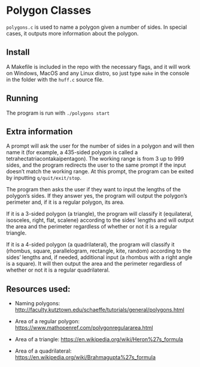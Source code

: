 # Polygon Classes

`polygons.c` is used to name a polygon given a number of sides. In special cases, it outputs more information about the polygon.

## Install

A Makefile is included in the repo with the necessary flags, and it will work on Windows, MacOS and any Linux distro, so just type `make` in the console in the folder with the `huff.c` source file.

## Running

The program is run with `./polygons start`

## Extra information

A prompt will ask the user for the number of sides in a polygon and will then name it (for example, a 435-sided polygon is called a tetrahectatriacontakaipentagon). The working range is from 3 up to 999 sides, and the program redirects the user to the same prompt if the input doesn’t match the working range. At this prompt, the program can be exited by inputting `q/quit/exit/stop`.

The program then asks the user if they want to input the lengths of the polygon’s sides. If they answer yes, the program will output the polygon’s perimeter and, if it is a regular polygon, its area.

If it is a 3-sided polygon (a triangle), the program will classify it (equilateral, isosceles, right, flat, scalene) according to the sides’ lengths and will output the area and the perimeter regardless of whether or not it is a regular triangle.

If it is a 4-sided polygon (a quadrilateral), the program will classify it (rhombus, square, parallelogram, rectangle, kite, random) according to the sides’ lengths and, if needed, additional input (a rhombus with a right angle is a square). It will then output the area and the perimeter regardless of whether or not it is a regular quadrilateral.

## Resources used:

- Naming polygons: http://faculty.kutztown.edu/schaeffe/tutorials/general/polygons.html

- Area of a regular polygon: https://www.mathopenref.com/polygonregulararea.html

- Area of a triangle: https://en.wikipedia.org/wiki/Heron%27s_formula

- Area of a quadrilateral: https://en.wikipedia.org/wiki/Brahmagupta%27s_formula

